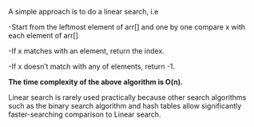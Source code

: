 
A simple approach is to do a linear search, i.e  

-Start from the leftmost element of arr[] and one by one compare x with each element of arr[]

-If x matches with an element, return the index.

-If x doesn’t match with any of elements, return -1.

**The time complexity of the above algorithm is O(n).**

Linear search is rarely used practically because other search algorithms such as the binary search algorithm and hash tables allow significantly faster-searching comparison to Linear search.
